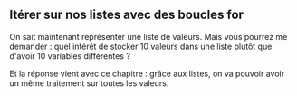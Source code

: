 ## Itérer sur nos listes avec des boucles for

On sait maintenant représenter une liste de valeurs.
Mais vous pourrez me demander : quel intérêt de stocker 10 valeurs dans une liste plutôt que d'avoir 10 variables différentes ?

Et la réponse vient avec ce chapitre : grâce aux listes, on va pouvoir avoir un même traitement sur toutes les valeurs.
